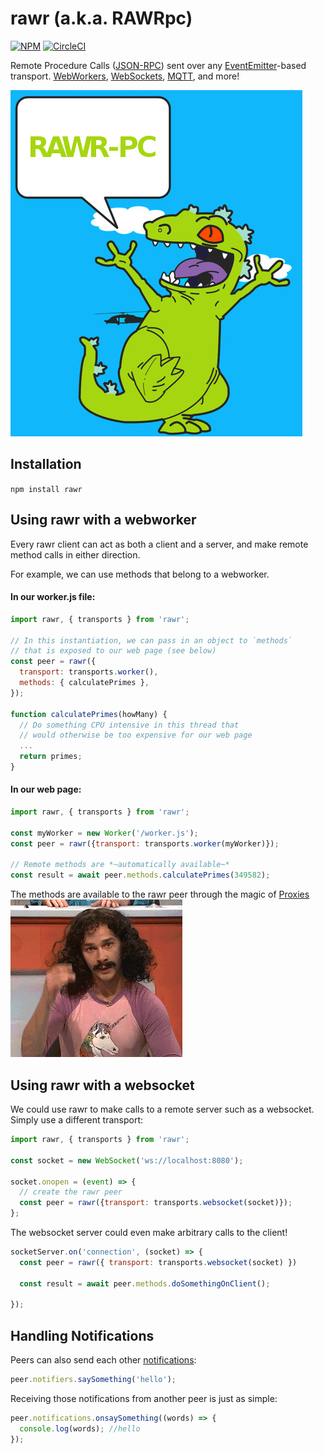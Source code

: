 # rawr (a.k.a. RAWRpc)

[![NPM](https://nodei.co/npm/rawr.png?compact=true)](https://nodei.co/npm/rawr/)  [![CircleCI](https://circleci.com/gh/iceddev/rawr.svg?style=svg)](https://circleci.com/gh/iceddev/rawr)

Remote Procedure Calls ([JSON-RPC](http://json-rpc.org/wiki/specification)) sent over any [EventEmitter](https://nodejs.org/dist/latest-v8.x/docs/api/events.html#events_class_eventemitter)-based transport.  [WebWorkers](/transports/worker), [WebSockets](/transports/websocket), [MQTT](/transports/mqtt), and more!

![RAWRpc](rawr.jpg)




## Installation

`npm install rawr`


## Using rawr with a webworker

Every rawr client can act as both a client and a server, and make remote method calls in either direction.

For example, we can use methods that belong to a webworker.

#### In our worker.js file:
```javascript
import rawr, { transports } from 'rawr';

// In this instantiation, we can pass in an object to `methods`
// that is exposed to our web page (see below)
const peer = rawr({
  transport: transports.worker(),
  methods: { calculatePrimes },
});

function calculatePrimes(howMany) {
  // Do something CPU intensive in this thread that
  // would otherwise be too expensive for our web page
  ...
  return primes;
}
```

#### In our web page:
```javascript
import rawr, { transports } from 'rawr';

const myWorker = new Worker('/worker.js');
const peer = rawr({transport: transports.worker(myWorker)});

// Remote methods are *~automatically available~*
const result = await peer.methods.calculatePrimes(349582);
```

The methods are available to the rawr peer through the magic of [Proxies](https://developer.mozilla.org/en-US/docs/Web/JavaScript/Reference/Global_Objects/Proxy)
![Magic](magic.gif)

## Using rawr with a websocket

We could use rawr to make calls to a remote server such as a websocket.
Simply use a different transport:
```javascript
import rawr, { transports } from 'rawr';

const socket = new WebSocket('ws://localhost:8080');

socket.onopen = (event) => {
  // create the rawr peer
  const peer = rawr({transport: transports.websocket(socket)});
};
```

The websocket server could even make arbitrary calls to the client!
```javascript
socketServer.on('connection', (socket) => {
  const peer = rawr({ transport: transports.websocket(socket) })

  const result = await peer.methods.doSomethingOnClient();
  
});
```

## Handling Notifications

Peers can also send each other [notifications](https://www.jsonrpc.org/specification#notification):

```javascript
peer.notifiers.saySomething('hello');
```

Receiving those notifications from another peer is just as simple:
```javascript
peer.notifications.onsaySomething((words) => {
  console.log(words); //hello
});
```

